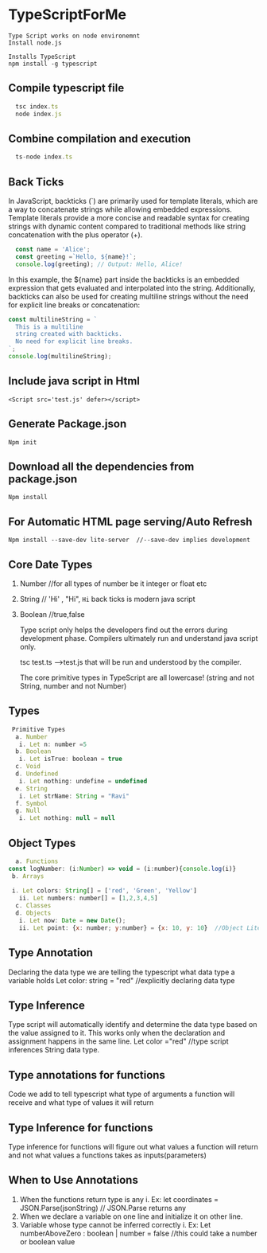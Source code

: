 # TypeScriptForMe

    Type Script works on node environemnt
    Install node.js

    Installs TypeScript
    npm install -g typescript 

## Compile typescript file

```javascript
  tsc index.ts
  node index.js
 ```

## Combine compilation and execution

```javascript
  ts-node index.ts
```

## Back Ticks

In JavaScript, backticks (`) are primarily used for template literals, which are a way to concatenate strings while allowing embedded expressions. Template literals provide a more concise and readable syntax for creating strings with dynamic content compared to traditional methods like string concatenation with the plus operator (+).

```javascript
  const name = 'Alice';
  const greeting =`Hello, ${name}!`;
  console.log(greeting); // Output: Hello, Alice!
```

In this example, the ${name} part inside the backticks is an embedded expression that gets evaluated and interpolated into the string.
Additionally, backticks can also be used for creating multiline strings without the need for explicit line breaks or concatenation:

```javascript
const multilineString = `
  This is a multiline
  string created with backticks.
  No need for explicit line breaks.
`;
console.log(multilineString);
```

## Include java script in Html

    <Script src='test.js' defer></script> 

## Generate Package.json

    Npm init

## Download all the dependencies from package.json

    Npm install

## For Automatic HTML page serving/Auto Refresh

    Npm install --save-dev lite-server  //--save-dev implies development

## Core Date Types

 1. Number  //for all types of number be it integer or float etc
 2. String  // 'Hi' , "Hi", `Hi` back ticks is modern java script
 3. Boolean //true,false

    Type script only helps the developers find out the errors during development phase. Compilers ultimately run and understand java script only.

    tsc test.ts -->test.js that will be run and understood by the compiler.

    The core primitive types in TypeScript are all lowercase! (string and not String, number and not Number)

## Types

```javascript
 Primitive Types  
  a. Number  
   i. Let n: number =5  
  b. Boolean  
   i. Let isTrue: boolean = true  
  c. Void  
  d. Undefined  
   i. Let nothing: undefine = undefined  
  e. String  
   i. Let strName: String = "Ravi"  
  f. Symbol
  g. Null
   i. Let nothing: null = null
```
## Object Types

```javascript
  a. Functions
const logNumber: (i:Number) => void = (i:number){console.log(i)}
 b. Arrays
  
 i. Let colors: String[] = ['red', 'Green', 'Yellow']
   ii. Let numbers: number[] = [1,2,3,4,5]
  c. Classes
  d. Objects
   i. Let now: Date = new Date();
   ii. Let point: {x: number; y:number} = {x: 10, y: 10}  //Object Literal
```

## Type Annotation

  Declaring the data type we are telling the typescript what data type a variable holds
  Let color: string = "red" //explicitly declaring data type

## Type Inference

  Type script will automatically identify and determine the data type based on the value assigned to it. This works only when the declaration and assignment happens in the same line.
  Let color ="red" //type script inferences String data type.

## Type annotations for functions

  Code we add to tell typescript what type of arguments a function will receive and what type of values it will return

## Type Inference for functions

  Type inference for functions will figure out what values a function will return and not what values a functions takes as inputs(parameters)

## When to Use Annotations

  1. When the functions return type is any
   i. Ex: let coordinates = JSON.Parse(jsonString) // JSON.Parse returns any
  2. When we declare a variable on one line and initialize it on other line.
  3. Variable whose type cannot be inferred correctly
   i. Ex: Let numberAboveZero : boolean | number  = false //this could take a number or boolean value
